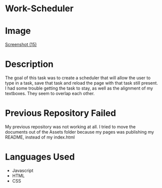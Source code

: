 # Work-Scheduler
# Image
[Screenshot (15)](https://user-images.githubusercontent.com/100052698/196617438-02146806-5d6b-46aa-bb06-039dc40b3dc9.png)


# Description
The goal of this task was to create a scheduler that will allow the user to type in a task, save that task and reload the page with that task still present. I had some trouble getting the task to stay, as well as the alignment of my textboxes. They seem to overlap each other. 

# Previous Repository Failed
 My previous repository was not working at all. I tried to move the documents out of the Assets folder because my pages was publishing my README, instead of my index.html
 
# Languages Used
* Javascript
* HTML
* CSS
